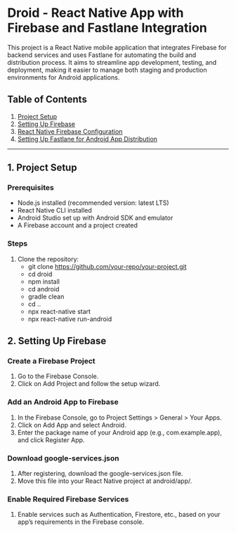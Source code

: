 # Droid - React Native App with Firebase and Fastlane Integration

This project is a React Native mobile application that integrates Firebase for backend services and uses Fastlane for automating the build and distribution process. It aims to streamline app development, testing, and deployment, making it easier to manage both staging and production environments for Android applications.

## Table of Contents
1. [Project Setup](#project-setup)
2. [Setting Up Firebase](#setting-up-firebase)
3. [React Native Firebase Configuration](#react-native-firebase-configuration)
4. [Setting Up Fastlane for Android App Distribution](#setting-up-fastlane-for-android-app-distribution)

---

## 1. Project Setup

### Prerequisites
- Node.js installed (recommended version: latest LTS)
- React Native CLI installed
- Android Studio set up with Android SDK and emulator
- A Firebase account and a project created

### Steps
1. Clone the repository:   
   - git clone https://github.com/your-repo/your-project.git
   - cd droid
   - npm install
   - cd android
   - gradle clean 
   - cd ..
   - npx react-native start
   - npx react-native run-android


## 2. Setting Up Firebase
### Create a Firebase Project
1. Go to the Firebase Console.
2. Click on Add Project and follow the setup wizard.
### Add an Android App to Firebase
1. In the Firebase Console, go to Project Settings > General > Your Apps.
2. Click on Add App and select Android.
3. Enter the package name of your Android app (e.g., com.example.app), and click Register App.
### Download google-services.json
1. After registering, download the google-services.json file.
2. Move this file into your React Native project at android/app/.
### Enable Required Firebase Services
1. Enable services such as Authentication, Firestore, etc., based on your app’s requirements in the Firebase console.

